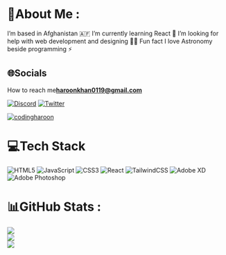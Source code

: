 # 💫About Me :
I’m based in Afghanistan 🇦🇫 
 I’m currently learning React 🌱
I’m looking for help with web development and designing 👨‍💻
Fun fact I love Astronomy beside programming ⚡️


## 🌐Socials

How to reach me**haroonkhan0119@gmail.com**

[![Discord](https://img.shields.io/badge/Discord-%237289DA.svg?logo=discord&logoColor=white)](htttps://discord.gg/Haroon#2251) [![Twitter](https://img.shields.io/badge/Twitter-%231DA1F2.svg?logo=Twitter&logoColor=white)](https://twitter.com/codingHaroon) 

<p align="left"> <a href="https://twitter.com/codingharoon" target="_blank"><img src="https://img.shields.io/twitter/follow/codingharoon?logo=twitter&style=for-the-badge" alt="codingharoon" /></a> </p>

# 💻Tech Stack
![HTML5](https://img.shields.io/badge/html5-%23E34F26.svg?style=for-the-badge&logo=html5&logoColor=white) ![JavaScript](https://img.shields.io/badge/javascript-%23323330.svg?style=for-the-badge&logo=javascript&logoColor=%23F7DF1E) ![CSS3](https://img.shields.io/badge/css3-%231572B6.svg?style=for-the-badge&logo=css3&logoColor=white) ![React](https://img.shields.io/badge/react-%2320232a.svg?style=for-the-badge&logo=react&logoColor=%2361DAFB) ![TailwindCSS](https://img.shields.io/badge/tailwindcss-%2338B2AC.svg?style=for-the-badge&logo=tailwind-css&logoColor=white) ![Adobe XD](https://img.shields.io/badge/Adobe%20XD-470137?style=for-the-badge&logo=Adobe%20XD&logoColor=#FF61F6) ![Adobe Photoshop](https://img.shields.io/badge/adobephotoshop-%2331A8FF.svg?style=for-the-badge&logo=adobephotoshop&logoColor=white)
# 📊GitHub Stats :
![](https://github-readme-stats.vercel.app/api?username=Haroonrules&theme=midnight-purple&hide_border=true&include_all_commits=true&count_private=false)<br/>
![](https://github-readme-streak-stats.herokuapp.com/?user=Haroonrules&theme=midnight-purple&hide_border=true)<br/>
![](https://github-readme-stats.vercel.app/api/top-langs/?username=Haroonrules&theme=midnight-purple&hide_border=true&include_all_commits=true&count_private=false&layout=compact)
